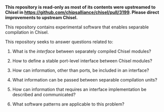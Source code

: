 **This repository is read-only as most of its contents were upstreamed to Chisel
in https://github.com/chipsalliance/chisel/pull/3199.  Please direct
improvements to upstream Chisel.**

This repository contains experimental software that enables separable
compilation in Chisel.

This repository seeks to answer questions related to:

1. What is the _interface_ between separately compiled Chisel modules?

2. How to define a stable port-level interface between Chisel modules?

3. How can information, other than ports, be included in an interface?

4. What information can be passed between separable compilation units?

5. How can information that requires an interface implementation be described
   and communicated?

6. What software patterns are applicable to this problem?
